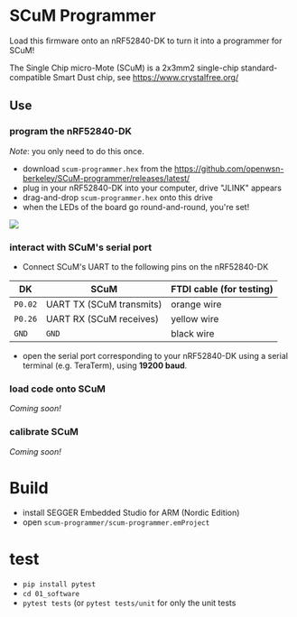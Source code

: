 # SCuM Programmer

Load this firmware onto an nRF52840-DK to turn it into a programmer for SCuM!

The Single Chip micro-Mote (SCuM) is a 2x3mm2 single-chip standard-compatible Smart Dust chip, see https://www.crystalfree.org/

## Use

### program the nRF52840-DK

_Note_: you only need to do this once.

- download `scum-programmer.hex` from the https://github.com/openwsn-berkeley/SCuM-programmer/releases/latest/
- plug in your nRF52840-DK into your computer, drive "JLINK" appears
- drag-and-drop `scum-programmer.hex` onto this drive
- when the LEDs of the board go round-and-round, you're set!

![](static/round_and_round.gif)

### interact with SCuM's serial port

* Connect SCuM's UART to the following pins on the nRF52840-DK

| DK      | SCuM                     | FTDI cable (for testing) |
| ------- | ------------------------ | ------------------------ |
| `P0.02` | UART TX (SCuM transmits) | orange wire              |
| `P0.26` | UART RX (SCuM receives)  | yellow wire              |
| `GND`   | `GND`                    | black wire               |

* open the serial port corresponding to your nRF52840-DK using a serial terminal (e.g. TeraTerm), using **19200 baud**.

### load code onto SCuM

_Coming soon!_

### calibrate SCuM

_Coming soon!_

# Build

- install SEGGER Embedded Studio for ARM (Nordic Edition)
- open `scum-programmer/scum-programmer.emProject`

# test

- `pip install pytest`
- `cd 01_software`
- `pytest tests` (or `pytest tests/unit` for only the unit tests
